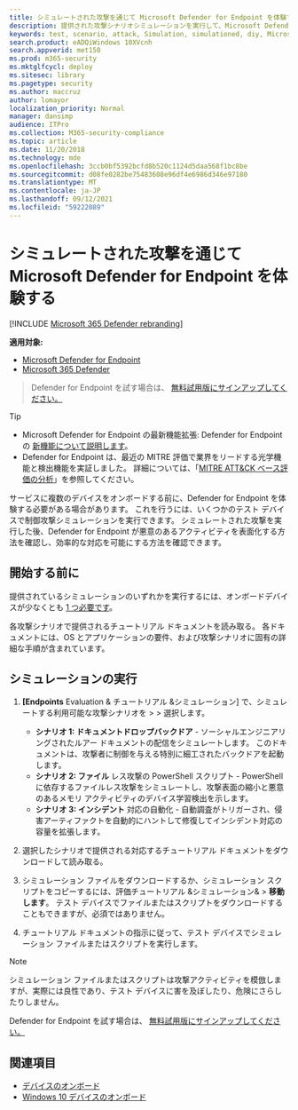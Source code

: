 ```yaml
---
title: シミュレートされた攻撃を通じて Microsoft Defender for Endpoint を体験する
description: 提供された攻撃シナリオシミュレーションを実行して、Microsoft Defender for Endpoint が侵害を検出、調査、および対応する方法を体験します。
keywords: test, scenario, attack, Simulation, simulationed, diy, Microsoft Defender for Endpoint
search.product: eADQiWindows 10XVcnh
search.appverid: met150
ms.prod: m365-security
ms.mktglfcycl: deploy
ms.sitesec: library
ms.pagetype: security
ms.author: maccruz
author: lomayor
localization_priority: Normal
manager: dansimp
audience: ITPro
ms.collection: M365-security-compliance
ms.topic: article
ms.date: 11/20/2018
ms.technology: mde
ms.openlocfilehash: 3ccb0bf5392bcfd8b520c1124d5daa568f1bc8be
ms.sourcegitcommit: d08fe0282be75483608e96df4e6986d346e97180
ms.translationtype: MT
ms.contentlocale: ja-JP
ms.lasthandoff: 09/12/2021
ms.locfileid: "59222089"
---
```

# <a name="experience-microsoft-defender-for-endpoint-through-simulated-attacks"></a>シミュレートされた攻撃を通じて Microsoft Defender for Endpoint を体験する 

[!INCLUDE [Microsoft 365 Defender rebranding](../../includes/microsoft-defender.md)]

**適用対象:**
- [Microsoft Defender for Endpoint](https://go.microsoft.com/fwlink/?linkid=2154037)
- [Microsoft 365 Defender](https://go.microsoft.com/fwlink/?linkid=2118804)


> Defender for Endpoint を試す場合は、 [無料試用版にサインアップしてください。](https://signup.microsoft.com/create-account/signup?products=7f379fee-c4f9-4278-b0a1-e4c8c2fcdf7e&ru=https://aka.ms/MDEp2OpenTrial?ocid=docs-wdatp-attacksimulations-abovefoldlink)

> [!TIP]
>
> - Microsoft Defender for Endpoint の最新機能拡張: Defender for Endpoint の [新機能について説明します](https://cloudblogs.microsoft.com/microsoftsecure/2018/11/15/whats-new-in-windows-defender-atp/)。
> - Defender for Endpoint は、最近の MITRE 評価で業界をリードする光学機能と検出機能を実証しました。 詳細については、「[MITRE ATT&CK ベース評価の分析](https://cloudblogs.microsoft.com/microsoftsecure/2018/12/03/insights-from-the-mitre-attack-based-evaluation-of-windows-defender-atp/)」を参照してください。

サービスに複数のデバイスをオンボードする前に、Defender for Endpoint を体験する必要がある場合があります。 これを行うには、いくつかのテスト デバイスで制御攻撃シミュレーションを実行できます。 シミュレートされた攻撃を実行した後、Defender for Endpoint が悪意のあるアクティビティを表面化する方法を確認し、効率的な対応を可能にする方法を確認できます。

## <a name="before-you-begin"></a>開始する前に

提供されているシミュレーションのいずれかを実行するには、オンボードデバイスが少なくとも [1 つ必要です](onboard-configure.md)。

各攻撃シナリオで提供されるチュートリアル ドキュメントを読み取る。 各ドキュメントには、OS とアプリケーションの要件、および攻撃シナリオに固有の詳細な手順が含まれています。

## <a name="run-a-simulation"></a>シミュレーションの実行

1. **[Endpoints** Evaluation & チュートリアル &シミュレーション] で、シミュレートする利用可能な攻撃シナリオを \>  \> 選択します。
   - **シナリオ 1: ドキュメントドロップバックドア** - ソーシャルエンジニアリングされたルアー ドキュメントの配信をシミュレートします。 このドキュメントは、攻撃者に制御を与える特別に細工されたバックドアを起動します。
   - **シナリオ 2: ファイル** レス攻撃の PowerShell スクリプト - PowerShell に依存するファイルレス攻撃をシミュレートし、攻撃表面の縮小と悪意のあるメモリ アクティビティのデバイス学習検出を示します。
   - **シナリオ 3: インシデント** 対応の自動化 - 自動調査がトリガーされ、侵害アーティファクトを自動的にハントして修復してインシデント対応の容量を拡張します。

2. 選択したシナリオで提供される対応するチュートリアル ドキュメントをダウンロードして読み取る。

3. シミュレーション ファイルをダウンロードするか、シミュレーション スクリプトをコピーするには、評価チュートリアル &シミュレーション& \> **移動します**。 テスト デバイスでファイルまたはスクリプトをダウンロードすることもできますが、必須ではありません。

4. チュートリアル ドキュメントの指示に従って、テスト デバイスでシミュレーション ファイルまたはスクリプトを実行します。

> [!NOTE]
> シミュレーション ファイルまたはスクリプトは攻撃アクティビティを模倣しますが、実際には良性であり、テスト デバイスに害を及ぼしたり、危険にさらしたりしません。
>
> Defender for Endpoint を試す場合は、 [無料試用版にサインアップしてください。](https://signup.microsoft.com/create-account/signup?products=7f379fee-c4f9-4278-b0a1-e4c8c2fcdf7e&ru=https://aka.ms/MDEp2OpenTrial?ocid=docs-wdatp-attacksimulations-belowfoldlink)

## <a name="related-topics"></a>関連項目

- [デバイスのオンボード](onboard-configure.md)
- [Windows 10 デバイスのオンボード](configure-endpoints.md)
